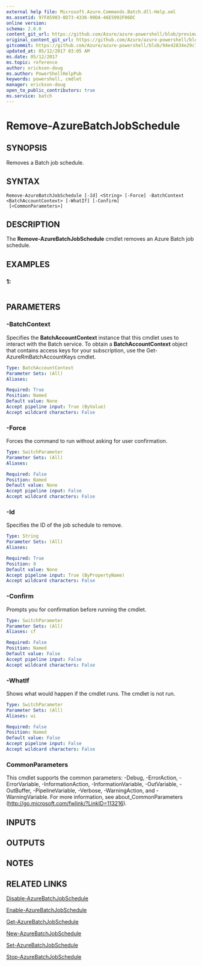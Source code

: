```yaml
---
external help file: Microsoft.Azure.Commands.Batch.dll-Help.xml
ms.assetid: 97FA5983-0D73-4336-99DA-46E5992F06DC
online version:
schema: 2.0.0
content_git_url: https://github.com/Azure/azure-powershell/blob/preview/src/ResourceManager/AzureBatch/Commands.Batch/help/Remove-AzureBatchJobSchedule.md
original_content_git_url: https://github.com/Azure/azure-powershell/blob/preview/src/ResourceManager/AzureBatch/Commands.Batch/help/Remove-AzureBatchJobSchedule.md
gitcommit: https://github.com/Azure/azure-powershell/blob/94e42834e29c78cafba9e3f1e99e14af92561036
updated_at: 05/12/2017 03:05 AM
ms.date: 05/12/2017
ms.topic: reference
author: erickson-doug
ms.author: PowerShellHelpPub
keywords: powershell, cmdlet
manager: erickson-doug
open_to_public_contributors: true
ms.service: batch
---
```


# Remove-AzureBatchJobSchedule

## SYNOPSIS
Removes a Batch job schedule.

## SYNTAX

```
Remove-AzureBatchJobSchedule [-Id] <String> [-Force] -BatchContext <BatchAccountContext> [-WhatIf] [-Confirm]
 [<CommonParameters>]
```

## DESCRIPTION
The **Remove-AzureBatchJobSchedule** cmdlet removes an Azure Batch job schedule.

## EXAMPLES

### 1:
```

```

## PARAMETERS

### -BatchContext
Specifies the **BatchAccountContext** instance that this cmdlet uses to interact with the Batch service.
To obtain a **BatchAccountContext** object that contains access keys for your subscription, use the Get-AzureRmBatchAccountKeys cmdlet.

```yaml
Type: BatchAccountContext
Parameter Sets: (All)
Aliases: 

Required: True
Position: Named
Default value: None
Accept pipeline input: True (ByValue)
Accept wildcard characters: False
```

### -Force
Forces the command to run without asking for user confirmation.

```yaml
Type: SwitchParameter
Parameter Sets: (All)
Aliases: 

Required: False
Position: Named
Default value: None
Accept pipeline input: False
Accept wildcard characters: False
```

### -Id
Specifies the ID of the job schedule to remove.

```yaml
Type: String
Parameter Sets: (All)
Aliases: 

Required: True
Position: 0
Default value: None
Accept pipeline input: True (ByPropertyName)
Accept wildcard characters: False
```

### -Confirm
Prompts you for confirmation before running the cmdlet.

```yaml
Type: SwitchParameter
Parameter Sets: (All)
Aliases: cf

Required: False
Position: Named
Default value: False
Accept pipeline input: False
Accept wildcard characters: False
```

### -WhatIf
Shows what would happen if the cmdlet runs.
The cmdlet is not run.

```yaml
Type: SwitchParameter
Parameter Sets: (All)
Aliases: wi

Required: False
Position: Named
Default value: False
Accept pipeline input: False
Accept wildcard characters: False
```

### CommonParameters
This cmdlet supports the common parameters: -Debug, -ErrorAction, -ErrorVariable, -InformationAction, -InformationVariable, -OutVariable, -OutBuffer, -PipelineVariable, -Verbose, -WarningAction, and -WarningVariable. For more information, see about_CommonParameters (http://go.microsoft.com/fwlink/?LinkID=113216).

## INPUTS

## OUTPUTS

## NOTES

## RELATED LINKS

[Disable-AzureBatchJobSchedule](./Disable-AzureBatchJobSchedule.md)

[Enable-AzureBatchJobSchedule](./Enable-AzureBatchJobSchedule.md)

[Get-AzureBatchJobSchedule](./Get-AzureBatchJobSchedule.md)

[New-AzureBatchJobSchedule](./New-AzureBatchJobSchedule.md)

[Set-AzureBatchJobSchedule](./Set-AzureBatchJobSchedule.md)

[Stop-AzureBatchJobSchedule](./Stop-AzureBatchJobSchedule.md)


